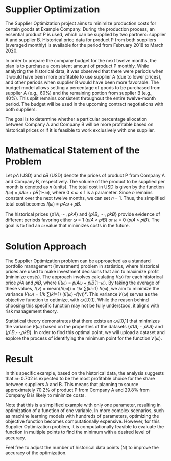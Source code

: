 # Supplier Optimization
The Supplier Optimization project aims to minimize production costs for certain goods at Example Company. During the production process, an essential product P is used, which can be supplied by two partners: supplier A and supplier B. Historical price data for product P from both suppliers (averaged monthly) is available for the period from February 2018 to March 2020.

In order to prepare the company budget for the next twelve months, the plan is to purchase a consistent amount of product P monthly. While analyzing the historical data, it was observed that there were periods when it would have been more profitable to use supplier A (due to lower prices), and other periods when supplier B would have been more favorable. The budget model allows setting a percentage of goods to be purchased from supplier A (e.g., 60%) and the remaining portion from supplier B (e.g., 40%). This split remains consistent throughout the entire twelve-month period. The budget will be used in the upcoming contract negotiations with both suppliers.

The goal is to determine whether a particular percentage allocation between Company A and Company B will be more profitable based on historical prices or if it is feasible to work exclusively with one supplier.

# Mathematical Statement of the Problem
Let 𝑝𝐴 (USD) and 𝑝𝐵 (USD) denote the prices of product P from Company A and Company B, respectively. The volume of the product to be supplied per month is denoted as 𝑛 (units). The total cost in USD is given by the function 𝑓(𝜔) = 𝑝𝐴𝜔 + 𝑝𝐵(1−𝜔), where 0 ≤ 𝜔 ≤ 1 is a parameter. Since 𝑛 remains constant over the next twelve months, we can set 𝑛 = 1. Thus, the simplified total cost becomes 𝑓(𝜔) = 𝑝𝐴𝜔 + 𝑝𝐵.

The historical prices {𝑝1𝐴, ⋯, 𝑝𝑘𝐴} and {𝑝1𝐵, ⋯, 𝑝𝑘𝐵} provide evidence of different periods favoring either 𝜔 = 1 (𝑝𝑖𝐴 < 𝑝𝑖𝐵) or 𝜔 = 0 (𝑝𝑖𝐴 > 𝑝𝑖𝐵). The goal is to find an 𝜔 value that minimizes costs in the future.

# Solution Approach
The Supplier Optimization problem can be approached as a standard portfolio management (investment) problem in statistics, where historical prices are used to make investment decisions that aim to maximize profit (minimize costs). The approach involves calculating 𝑓(𝜔) for each historical price 𝑝𝑖𝐴 and 𝑝𝑖𝐵, where 𝑓𝑖(𝜔) = 𝑝𝑖𝐴𝜔 + 𝑝𝑖𝐵(1−𝜔). By taking the average of these values, 𝑓(v) = mean(𝑓𝑖(𝜔)) = 1/𝑘 ∑(𝑘𝑖=1) 𝑓𝑖(𝜔), we aim to minimize the variance 𝑉(𝜔) = 1/𝑘 ∑(𝑘𝑖=1) (𝑓𝑖(𝜔)−𝑓(v))². This variance 𝑉(𝜔) serves as the objective function to optimize, with 𝜔∈[0,1]. While the reason behind choosing this specific function may not be fully understood, it aligns with risk management theory. 

Statistical theory demonstrates that there exists an 𝜔∈[0,1] that minimizes the variance 𝑉(𝜔) based on the properties of the datasets {𝑝1𝐴,⋯,𝑝𝑘𝐴} and {𝑝1𝐵,⋯,𝑝𝑘𝐵}. In order to find this optimal point, we will upload a dataset and explore the process of identifying the minimum point for the function 𝑉(𝜔).

# Result

In this specific example, based on the historical data, the analysis suggests that 𝜔=0.702 is expected to be the most profitable choice for the share between suppliers A and B. This means that planning to source approximately 70.2% of product P from Company A and 29.8% from Company B is likely to minimize costs.

Note that this is a simplified example with only one parameter, resulting in optimization of a function of one variable. In more complex scenarios, such as machine learning models with hundreds of parameters, optimizing the objective function becomes computationally expensive. However, for this Supplier Optimization problem, it is computationally feasible to evaluate the function in multiple points to find the minimum with a desired level of accuracy.

Feel free to adjust the number of historical data points (N) to improve the accuracy of the optimization.
